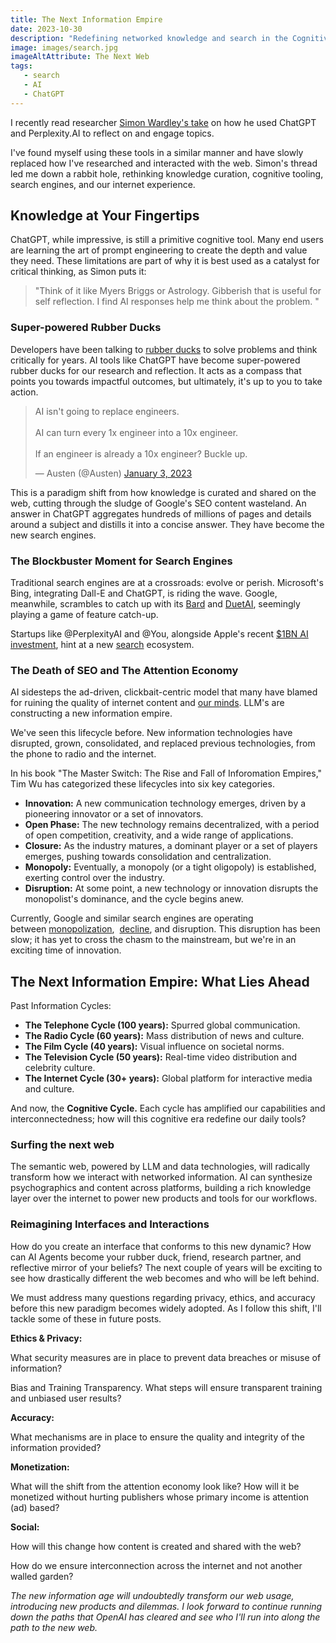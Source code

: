 ```yaml
---
title: The Next Information Empire
date: 2023-10-30
description: "Redefining networked knowledge and search in the Cognitive Computing Era."
image: images/search.jpg
imageAltAttribute: The Next Web
tags:
   - search
   - AI
   - ChatGPT 
---
```


I recently read researcher [Simon Wardley's take](https://x.com/swardley/status/1717457831736103159?s=20) on how he used ChatGPT and Perplexity.AI to reflect on and engage topics.

I've found myself using these tools in a similar manner and have slowly replaced how I've researched and interacted with the web. Simon's thread led me down a rabbit hole, rethinking knowledge curation, cognitive tooling, search engines, and our internet experience.

## Knowledge at Your Fingertips

ChatGPT, while impressive, is still a primitive cognitive tool. Many end users are learning the art of prompt engineering to create the depth and value they need. These limitations are part of why it is best used as a catalyst for critical thinking, as Simon puts it:

>"Think of it like Myers Briggs or Astrology. Gibberish that is useful for self reflection. I find AI responses help me think about the problem. "

### **Super-powered Rubber Ducks**

Developers have been talking to [rubber ducks](https://rubberduckdebugging.com/) to solve problems and think critically for years. AI tools like ChatGPT have become super-powered rubber ducks for our research and reflection. It acts as a compass that points you towards impactful outcomes, but ultimately, it's up to you to take action.

<blockquote class="twitter-tweet"><p lang="en" dir="ltr">AI isn&#39;t going to replace engineers.<br><br>AI can turn every 1x engineer into a 10x engineer.<br><br>If an engineer is already a 10x engineer? Buckle up.</p>&mdash; Austen (@Austen) <a href="https://twitter.com/Austen/status/1610327832496058368?ref_src=twsrc%5Etfw">January 3, 2023</a></blockquote> <script async src="https://platform.twitter.com/widgets.js" charset="utf-8"></script>

This is a paradigm shift from how knowledge is curated and shared on the web, cutting through the sludge of Google's SEO content wasteland. An answer in ChatGPT aggregates hundreds of millions of pages and details around a subject and distills it into a concise answer. They have become the new search engines.

### The Blockbuster Moment for Search Engines

Traditional search engines are at a crossroads: evolve or perish. Microsoft's Bing, integrating Dall-E and ChatGPT, is riding the wave. Google, meanwhile, scrambles to catch up with its [Bard](https://www.reuters.com/technology/google-unveils-enterprise-ai-tools-new-ai-chip-2023-08-29/) and [DuetAI](https://x.com/heyrobinai/status/1719352845349101873?s=20), seemingly playing a game of feature catch-up.

Startups like @PerplexityAI and @You, alongside Apple's recent [$1BN AI investment](https://www.theverge.com/2023/9/6/23861763/apple-ai-language-models-ajax-gpt-training-spending), hint at a new [search](https://www.bloomberg.com/news/newsletters/2023-10-01/could-apple-replace-google-with-own-search-engine-it-s-possible-but-unlikely-ln7gywed) ecosystem.

### **The Death of SEO and The Attention Economy**

AI sidesteps the ad-driven, clickbait-centric model that many have blamed for ruining the quality of internet content and [our minds](https://www.vox.com/science-and-health/2019/5/3/18514330/distraction-collective-attention-research). LLM's are constructing a new information empire.

We've seen this lifecycle before. New information technologies have disrupted, grown, consolidated, and replaced previous technologies, from the phone to radio and the internet.

In his book "The Master Switch: The Rise and Fall of Inforomation Empires," Tim Wu has categorized these lifecycles into six key categories.

- **Innovation:** A new communication technology emerges, driven by a pioneering innovator or a set of innovators.
- **Open Phase:** The new technology remains decentralized, with a period of open competition, creativity, and a wide range of applications.
- **Closure:** As the industry matures, a dominant player or a set of players emerges, pushing towards consolidation and centralization.
- **Monopoly:** Eventually, a monopoly (or a tight oligopoly) is established, exerting control over the industry.
- **Disruption:** At some point, a new technology or innovation disrupts the monopolist's dominance, and the cycle begins anew.

Currently, Google and similar search engines are operating between [monopolization](https://www.nytimes.com/2023/10/25/technology/google-antitrust-trial.html),  [decline](https://docs.sendwithses.com/random-stuff/the-internet-is-an-seo-landfill), and disruption. This disruption has been slow; it has yet to cross the chasm to the mainstream, but we're in an exciting time of innovation.

## The Next Information Empire: What Lies Ahead

Past Information Cycles:

- **The Telephone Cycle (100 years):** Spurred global communication.
- **The Radio Cycle (60 years):** Mass distribution of news and culture.
- **The Film Cycle (40 years):** Visual influence on societal norms.
- **The Television Cycle (50 years):** Real-time video distribution and celebrity culture.
- **The Internet Cycle (30+ years):** Global platform for interactive media and culture.

And now, the **Cognitive Cycle.** Each cycle has amplified our capabilities and interconnectedness; how will this cognitive era redefine our daily tools?

### **Surfing the next web**

The semantic web, powered by LLM and data technologies, will radically transform how we interact with networked information. AI can synthesize psychographics and content across platforms, building a rich knowledge layer over the internet to power new products and tools for our workflows.

### Reimagining Interfaces and Interactions

How do you create an interface that conforms to this new dynamic? How can AI Agents become your rubber duck, friend, research partner, and reflective mirror of your beliefs? The next couple of years will be exciting to see how drastically different the web becomes and who will be left behind.

We must address many questions regarding privacy, ethics, and accuracy before this new paradigm becomes widely adopted. As I follow this shift, I'll tackle some of these in future posts.

**Ethics & Privacy:**

What security measures are in place to prevent data breaches or misuse of information?

Bias and Training Transparency. What steps will ensure transparent training and unbiased user results?

**Accuracy:**

What mechanisms are in place to ensure the quality and integrity of the information provided?

**Monetization:**

What will the shift from the attention economy look like? How will it be monetized without hurting publishers whose primary income is attention (ad) based?

**Social:**

How will this change how content is created and shared with the web?

How do we ensure interconnection across the internet and not another walled garden?

*The new information age will undoubtedly transform our web usage, introducing new products and dilemmas. I look forward to continue running down the paths that OpenAI has cleared and see who I'll run into along the path to the new web.*